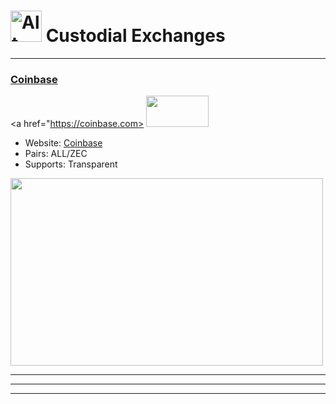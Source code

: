 # <img src="https://i.ibb.co/bmS65xV/image-2024-02-03-173258092.png" alt="Alt Text" width="50"/>   Custodial Exchanges

---

### [Coinbase](https://coinbase.com)

<a href="https://coinbase.com>
    <img src="https://i.ibb.co/XWkqhdY/coinbase.png" alt="" width="100" height="50"/>
</a>

- Website: [Coinbase](https://coinbase.com)
- Pairs: ALL/ZEC
- Supports: Transparent

<a href="https://coinbase.com">
    <img src="https://i.ibb.co/1QM8jzf/share-ZEC-764815628.png" alt="" width="500" height="300"/>
</a>

___
___


---
